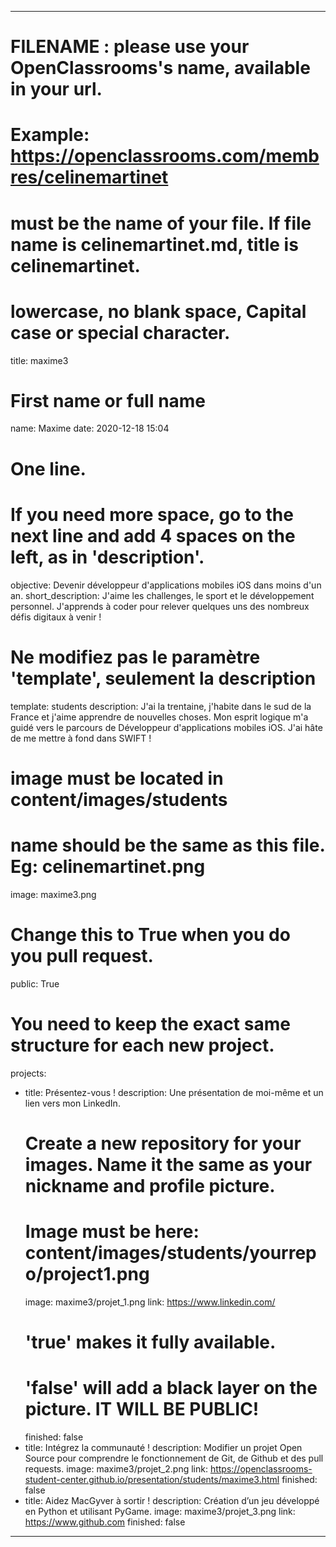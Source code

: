 ---

# FILENAME : please use your OpenClassrooms's name, available in your url.
# Example: https://openclassrooms.com/membres/celinemartinet
# must be the name of your file. If file name is celinemartinet.md, title is celinemartinet.
# lowercase, no blank space, Capital case or special character.
title: maxime3

# First name or full name
name: Maxime
date: 2020-12-18 15:04

# One line.
# If you need more space, go to the next line and add 4 spaces on the left, as in 'description'.
objective: Devenir développeur d'applications mobiles iOS dans moins d'un an.
short_description: J'aime les challenges, le sport et le développement personnel. J'apprends à coder pour relever quelques uns des nombreux défis digitaux à venir !

# Ne modifiez pas le paramètre 'template', seulement la description
template: students
description:
    J'ai la trentaine, j'habite dans le sud de la France et j'aime apprendre de nouvelles choses. 
	Mon esprit logique m'a guidé vers le parcours de Développeur d'applications mobiles iOS.
	J'ai hâte de me mettre à fond dans SWIFT !

# image must be located in content/images/students
# name should be the same as this file. Eg: celinemartinet.png
image: maxime3.png

# Change this to True when you do you pull request.
public: True

# You need to keep the exact same structure for each new project.
projects:
  - title: Présentez-vous !
    description: Une présentation de moi-même et un lien vers mon LinkedIn.
    # Create a new repository for your images. Name it the same as your nickname and profile picture.
    # Image must be here: content/images/students/yourrepo/project1.png
    image: maxime3/projet_1.png
    link: https://www.linkedin.com/
    # 'true' makes it fully available.
    # 'false' will add a black layer on the picture. IT WILL BE PUBLIC!
    finished: false
  - title: Intégrez la communauté !
    description: Modifier un projet Open Source pour comprendre le fonctionnement de Git, de Github et des pull requests. 
    image: maxime3/projet_2.png
    link: https://openclassrooms-student-center.github.io/presentation/students/maxime3.html
    finished: false
  - title: Aidez MacGyver à sortir !
    description: Création d’un jeu développé en Python et utilisant PyGame.
    image: maxime3/projet_3.png
    link: https://www.github.com
    finished: false
---